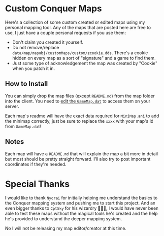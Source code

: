 # Custom Conquer Maps
 Here's a collection of some custom created or edited maps using my personal mapping tool. Any of the maps that are posted here are free to use, I just have a couple personal requests if you use them:
 - Don't claim you created it yourself.
 - Do not remove/replace `data/map/mapobj/customMaps/custom/zcookie.dds`. There's a cookie hidden on every map as a sort of "signature" and a game to find them.
 - Just some type of acknowledgement the map was created by "Cookie" when you patch it in.


## How to Install
 You can simply drop the map files (except `README.md`) from the map folder into the client. You need to [edit the `GameMap.dat`](https://www.elitepvpers.com/forum/co2-pserver-guides-releases/1779161-release-gamemap-editor-complete.html) to access them on your server.

 Each map's readme will have the exact data required for `MiniMap.ani` to add the minimap correctly, just be sure to replace the `xxxx` with your map's Id from `GameMap.dat`!


## Notes
 Each map will have a `README.md` that will explain the map a bit more in detail but most should be pretty straight forward. I'll also try to post important coordinates if they're needed.

# Special Thanks
 I would like to thank `Nyorai` for initially helping me understand the basics to the Conquer mapping system and pushing me to start this project. And an even bigger thanks to `CptSky` for his wizardry 🧙🏿‍♂️, I would have never been able to test these maps without the magical tools he's created and the help he's provided to understand the deeper mapping system.

 No I will not be releasing my map editor/creator at this time.